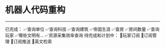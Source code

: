 # 机器人代码重构
------------
已完成：
✅查询单位
✅查询科技
✅查询建筑
✅帝国生涯
✅查房
✅房间数量
✅查询玩家
✅哪些文明有...
✅资源采集效率查询
待完成和计划中：
🚧玩家订阅
🚧订阅管理
🚧订阅推送
🚧英文检索
